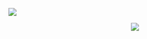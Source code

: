 ![](https://komarev.com/ghpvc/?username=jacobleon2117&color=blue&style=for-the-badge)

<p align="center">
  <a href="https://skillicons.dev">
    <img src="https://skillicons.dev/icons?i=js,react,tailwindcss,firebase,mysql,supabase,typescript,html,css,docker,postgres,nodejs,nextjs,netlify,&perline=8" />
  </a>
</p>